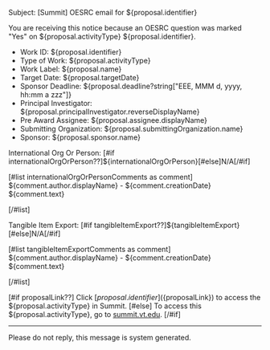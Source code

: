 Subject: [Summit] OESRC email for ${proposal.identifier}

You are receiving this notice because an OESRC question was marked "Yes" on ${proposal.activityType} ${proposal.identifier}.  

* Work ID: ${proposal.identifier}
* Type of Work: ${proposal.activityType}
* Work Label: ${proposal.name}
* Target Date: ${proposal.targetDate}
* Sponsor Deadline: ${proposal.deadline?string["EEE, MMM d, yyyy, hh:mm a zzz"]}
* Principal Investigator: ${proposal.principalInvestigator.reverseDisplayName}
* Pre Award Assignee: ${proposal.assignee.displayName}
* Submitting Organization: ${proposal.submittingOrganization.name}
* Sponsor: ${proposal.sponsor.name}

International Org Or Person: [#if internationalOrgOrPerson??]${internationalOrgOrPerson}[#else]N/A[/#if]  

[#list internationalOrgOrPersonComments as comment]
${comment.author.displayName} - ${comment.creationDate}
${comment.text}   

[/#list]

Tangible Item Export: [#if tangibleItemExport??]${tangibleItemExport}[#else]N/A[/#if]  

[#list tangibleItemExportComments as comment]
${comment.author.displayName} - ${comment.creationDate}
${comment.text}  

[/#list]

[#if proposalLink??]
Click [${proposal.identifier}](${proposalLink}) to access the ${proposal.activityType} in Summit.
[#else]
To access this ${proposal.activityType}, go to [summit.vt.edu](http://summit.vt.edu).
[/#if]

------------------------------------------------------------------------
Please do not reply, this message is system generated.
